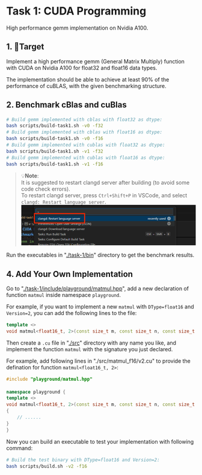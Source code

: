 # Task 1: CUDA Programming

High performance gemm implementation on Nvidia A100.

## 1. 🎯Target

Implement a high performance gemm (General Matrix Multiply) function with CUDA on Nvidia A100 for float32 and float16 data types.

The implementation should be able to achieve at least 90% of the performance of cuBLAS, with the given benchmarking structure.

## 2. Benchmark cBlas and cuBlas

```bash
# Build gemm implemented with cblas with float32 as dtype:
bash scripts/build-task1.sh -v0 -f32
# Build gemm implemented with cblas with float16 as dtype:
bash scripts/build-task1.sh -v0 -f16
# Build gemm implemented with cublas with float32 as dtype:
bash scripts/build-task1.sh -v1 -f32
# Build gemm implemented with cublas with float16 as dtype:
bash scripts/build-task1.sh -v1 -f16
```

> 💡**Note**:  
> It is suggested to restart clangd server after building (to avoid some code check errors).  
> To restart clangd server, press `Ctrl+Shift+P` in VSCode, and select `clangd: Restart language server`.  
> ![restart-clangd](../docs/imgs/restart-clangd.png)

Run the executables in "[./task-1/bin](./bin)" directory to get the benchmark results.

## 4. Add Your Own Implementation

Go to "[./task-1/include/playground/matmul.hpp](./include/playground/matmul.hpp)", add a new declaration of function `matmul` inside namespace `playground`.

For example, if you want to implement a new `matmul` with `DType=float16` and `Version=2`, you can add the following lines to the file:

```cpp
template <>
void matmul<float16_t, 2>(const size_t m, const size_t n, const size_t k, const float16_t* const A, const float16_t* const B, float16_t* const C);
```

Then create a `.cu` file in "[./src](./src)" directory with any name you like, and implement the function `matmul` with the signature you just declared.

For example, add following lines in "./src/matmul_f16/v2.cu" to provide the defination for function `matmul<float16_t, 2>`:

```cpp
#include "playground/matmul.hpp"

namespace playground {
template <>
void matmul<float16_t, 2>(const size_t m, const size_t n, const size_t k, const float16_t* const A, const float16_t* const B, float16_t* const C)
{
    // ......
}
}
```

Now you can build an executable to test your implementation with following command:

```bash
# Build the test binary with DType=float16 and Version=2:
bash scripts/build.sh -v2 -f16
```